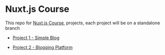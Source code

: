 # Nuxt.js Course

This repo for [Nuxt.js Course](https://www.youtube.com/watch?v=zOCwbNtmAnY&list=PLLXntwspGdhCBdax1ZJTEX6Gg5vCwOSUL), projects, each project will be on a standalone branch

- [Project 1 - Simple Blog](https://github.com/mahmoudzohdi/NuxtJS-Course-Projects/tree/project-1-simple-blog)

- [Project 2 - Blogging Platform](https://github.com/mahmoudzohdi/NuxtJS-Course-Projects/tree/project-2-blogging-platform)
